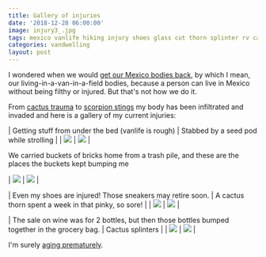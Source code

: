 ```yaml
---
title: Gallery of injuries
date: '2018-12-28 06:00:00'
image: injury3_.jpg
tags: mexico vanlife hiking injury shoes glass cut thorn splinter rv camping bruise
categories: vandwelling
layout: post
---
```


I wondered when we would [get our Mexico bodies back](https://reverdecer.annalisagross.com/2018/12/12/getting-our-mexico-bodies-back/), by which I mean, our living-in-a-van-in-a-field bodies, because a person can live in Mexico without being filthy or injured. But that's not how we do it.

From [cactus trauma](https://reverdecer.annalisagross.com/2018/09/11/prickly-pears/) to [scorpion stings](https://reverdecer.annalisagross.com/2018/06/26/picadura-escorpion/) my body has been infiltrated and invaded and here is a gallery of my current injuries:

|  Getting stuff from under the bed (vanlife is rough)  |  Stabbed by a seed pod while strolling |
| [![](/images/injury8_.jpg)](/images/injury8.jpg) | [![](/images/injury7_.jpg)](/images/injury7.jpg) |


We carried buckets of bricks home from a trash pile, and these are the places the buckets kept bumping me

| [![](/images/injury6_.jpg)](/images/injury6.jpg) | [![](/images/injury5_.jpg)](/images/injury5.jpg) |


| Even my shoes are injured! Those sneakers may retire soon.  |  A cactus thorn spent a week in that pinky, so sore! |
| [![](/images/injury4_.jpg)](/images/injury4.jpg) | [![](/images/injury3_.jpg)](/images/injury3.jpg) |


| The sale on wine was for 2 bottles, but then those bottles bumped together in the grocery bag.  |  Cactus splinters |
| [![](/images/injury2_.jpg)](/images/injury2.jpg) | [![](/images/injury_.jpg)](/images/injury.jpg) |


 I'm surely [aging prematurely](https://reverdecer.annalisagross.com/2018/10/26/premature-aging/).